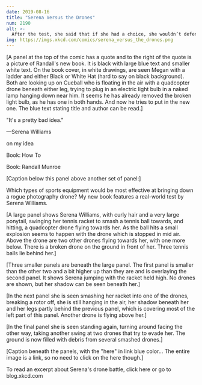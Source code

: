 ```yaml
---
date: 2019-08-16
title: "Serena Versus the Drones"
num: 2190
alt: >-
  After the test, she said that if she had a choice, she wouldn’t defend herself against drones using a tennis ball and racket, though she would absolutely pick them over other sports equipment. But, she added, "Drones don't bother me."
img: https://imgs.xkcd.com/comics/serena_versus_the_drones.png
---
```

[A panel at the top of the comic has a quote and to the right of the quote is a picture of Randall's new book. It is black with large blue text and smaller white text. On the book cover, in white drawings, are seen Megan with a ladder and either Black or White Hat (hard to say on black background). Both are looking up on Cueball who is floating in the air with a quadcopter drone beneath either leg, trying to plug in an electric light bulb in a naked lamp hanging down near him. It seems he has already removed the broken light bulb, as he has one in both hands. And now he tries to put in the new one. The blue text stating title and author can be read.]

"It's a pretty bad idea."

—Serena Williams

on my idea

Book: How To

Book: Randall Munroe

[Caption below this panel above another set of panel:]

Which types of sports equipment would be most effective at bringing down a rogue photography drone? My new book features a real-world test by Serena Williams.

[A large panel shows Serena Williams, with curly hair and a very large ponytail, swinging her tennis racket to smash a tennis ball towards, and hitting, a quadcopter drone flying towards her. As the ball hits a small explosion seems to happen with the drone which is stopped in mid air. Above the drone are two other drones flying towards her, with one more below. There is a broken drone on the ground in front of her. Three tennis balls lie behind her.]

[Three smaller panels are beneath the large panel. The first panel is smaller than the other two and a bit higher up than they are and is overlaying the second panel. It shows Serena jumping with the racket held high. No drones are shown, but her shadow can be seen beneath her.]

[In the next panel she is seen smashing her racket into one of the drones, breaking a rotor off, she is still hanging in the air, her shadow beneath her and her legs partly behind the previous panel, which is covering most of the left part of this panel. Another drone is flying above her.]

[In the final panel she is seen standing again, turning around facing the other way, taking another swing at two drones that try to evade her. The ground is now filled with debris from several smashed drones.]

[Caption beneath the panels, with the "here" in link blue color... The entire image is a link, so no need to click on the here though.]

To read an excerpt about Serena's drone battle, click here or go to blog.xkcd.com